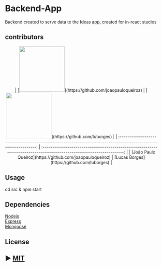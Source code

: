 # Backend-App
<p>
   Backend created to serve data to the Ideas app, created for in-react studies
<p>
   
## contributors
<div align="center">
| [<img src="https://avatars1.githubusercontent.com/u/20147907?s=400&u=8e9a1fc254784b7eb43d8ee39707bc2ad7c70996&v=4" width="150px;"/>](https://github.com/joaopauloqueiroz) | [<img src="https://avatars0.githubusercontent.com/u/13333634?s=400&v=4" width="150px;"/>](https://github.com/luborges) |
| :-----------------------------------------------------------------------------------------------------------------: | :-----------------------------------------------------------------------------------------------------------------------: |
|                                       [João Paulo Queiroz](https://github.com/joaopauloqueiroz)                                        |                                      [Lucas Borges](https://github.com/luborges)                                       |
   </div>
   
## Usage
<p>
   cd src & npm start
</p>

## Dependencies
   [Nodejs](https://nodejs.org/en/)
   <br />
   [Express](https://expressjs.com/pt-br/)
   <br />
   [Mongoose](https://mongoosejs.com/)
## License
## ► [MIT](https://github.com/diego3g/react-vimeo/blob/master/LICENSE.md)
